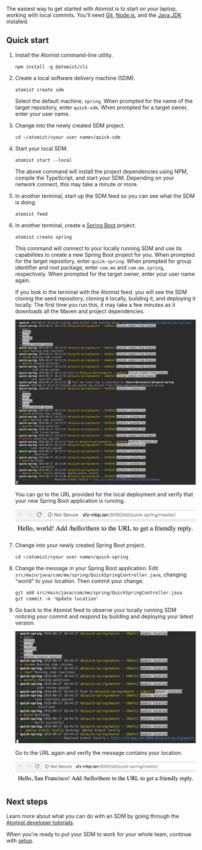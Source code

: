 The easiest way to get started with Atomist is to start on your
laptop, working with local commits.  You'll need [Git][git],
[Node.js][node], and the [Java JDK][jdk] installed.

[git]: https://git-scm.com/downloads  (Install Git)
[node]: https://nodejs.org/ (Node.js)
[jdk]: https://www.oracle.com/technetwork/java/javase/downloads/jdk10-downloads-4416644.html (Java JDK Downloads)

## Quick start

1.  Install the Atomist command-line utility.

        npm install -g @atomist/cli

2.  Create a local software delivery machine (SDM).

        atomist create sdm

    Select the default machine, `spring`.  When prompted for the name
    of the target repository, enter `quick-sdm`.  When prompted for a
    target owner, enter your user name.

3.  Change into the newly created SDM project.

        cd ~/atomist/<your user name>/quick-sdm

4.  Start your local SDM.

        atomist start --local

    The above command will install the project dependencies using NPM,
    compile the TypeScript, and start your SDM.  Depending on your
    network connect, this may take a minute or more.

5.  In another terminal, start up the SDM feed so you can see what the
    SDM is doing.

        atomist feed

6.  In another terminal, create a [Spring Boot][spring-boot] project.

        atomist create spring

    This command will connect to your locally running SDM and use its
    capabilities to create a new Spring Boot project for you.  When
    prompted for the target repository, enter `quick-spring`.  When
    prompted for group identifier and root package, enter `com.me` and
    `com.me.spring`, respectively.  When prompted for the target
    owner, enter your user name again.

    If you look in the terminal with the Atomist feed, you will see
    the SDM cloning the seed repository, cloning it locally, building
    it, and deploying it locally.  The first time you run this, it may
    take a few minutes as it downloads all the Maven and project
    dependencies.

    ![Atomist Feed for Create Spring Project](img/atomist-feed-create-spring.png)

    You can go to the URL provided for the local deployment and verify
    that your new Spring Boot application is running.

    ![Locally Deployed Spring Boot Application](img/spring-boot-service.png)

7.  Change into your newly created Spring Boot project.

        cd ~/atomist/<your user name>/quick-spring

8.  Change the message in your Spring Boot application.  Edit
    `src/main/java/com/me/spring/QuickSpringController.java`, changing
    "world" to your location.  Then commit your change.

        git add src/main/java/com/me/spring/QuickSpringController.java
        git commit -m 'Update location'

9.  Go back to the Atomist feed to observe your locally running SDM
    noticing your commit and respond by building and deploying your
    latest version.

    ![Atomist Feed for Commit](img/atomist-feed-commit.png)

    Go to the URL again and verify the message contains your location.

    ![Updated Locally Deployed Spring Boot Application](img/spring-boot-service-location.png)

[spring-boot]: https://spring.io/projects/spring-boot (Spring Boot)

## Next steps

Learn more about what you can do with an SDM by going through the
[Atomist developer tutorials][tutorials].

When you're ready to put your SDM to work for your whole team,
continue with [setup][].

[setup]: user/index.md (Atomist Setup)
[tutorials]: https://github.com/atomist/developer-tutorials#readme (Atomist Developer Tutorials)
